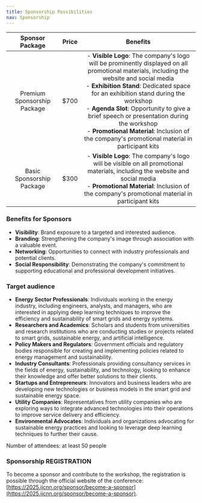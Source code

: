 ```yaml
---
title: Sponsorship Possibilities
nav: Sponsorship
---
```


| Sponsor Package | Price | Benefits | 
|:-------------------:|:--------:|:-----------:| 
| Premium Sponsorship Package | $700 | - **Visible Logo**: The company's logo will be prominently displayed on all promotional materials, including the website and social media<br>- **Exhibition Stand**: Dedicated space for an exhibition stand during the workshop<br>- **Agenda Slot**: Opportunity to give a brief speech or presentation during the workshop<br>- **Promotional Material**: Inclusion of the company's promotional material in participant kits | 
| Basic Sponsorship Package | $300 | - **Visible Logo**: The company's logo will be visible on all promotional materials, including the website and social media<br>- **Promotional Material**: Inclusion of the company's promotional material in participant kits |

<h3> Benefits for Sponsors </h3>

- **Visibility**: Brand exposure to a targeted and interested audience.
- **Branding**: Strengthening the company's image through association with a valuable event.
- **Networking**: Opportunities to connect with industry professionals and potential clients.
- **Social Responsibility**: Demonstrating the company's commitment to supporting educational and professional development initiatives.

<h3> Target audience </h3>

- **Energy Sector Professionals**: Individuals working in the energy industry, including engineers, analysts, and managers, who are interested in applying deep learning techniques to improve the efficiency and sustainability of smart grids and energy systems.
- **Researchers and Academics**: Scholars and students from universities and research institutions who are conducting studies or projects related to smart grids, sustainable energy, and artificial intelligence.
- **Policy Makers and Regulators**: Government officials and regulatory bodies responsible for creating and implementing policies related to energy management and sustainability.
- **Industry Consultants**: Professionals providing consultancy services in the fields of energy, sustainability, and technology, looking to enhance their knowledge and offer better solutions to their clients.
- **Startups and Entrepreneurs**: Innovators and business leaders who are developing new technologies or business models in the smart grid and sustainable energy space.
- **Utility Companies**: Representatives from utility companies who are exploring ways to integrate advanced technologies into their operations to improve service delivery and efficiency.
- **Environmental Advocates**: Individuals and organizations advocating for sustainable energy practices and looking to leverage deep learning techniques to further their cause.

Number of attendees: at least 50 people

<h3> Sponsorship REGISTRATION </h3>

To become a sponsor and contribute to the workshop, the registration is possible through the official website of the conference: [https://2025.ijcnn.org/sponsor/become-a-sponsor](https://2025.ijcnn.org/sponsor/become-a-sponsor).